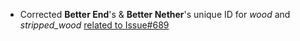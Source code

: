 - Corrected **Better End**'s & **Better Nether**'s unique ID for _wood_ and _stripped_wood_ [related to Issue#689](https://github.com/MehVahdJukaar/WoodGood/issues/689)
